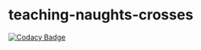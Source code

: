 # teaching-naughts-crosses
[![Codacy Badge](https://api.codacy.com/project/badge/Grade/e5dde177f99d405c82a6d68385f46d82)](https://www.codacy.com/app/artisan/teaching-naughts-crosses?utm_source=github.com&utm_medium=referral&utm_content=A-Lawrence/teaching-naughts-crosses&utm_campaign=badger)